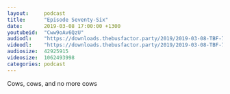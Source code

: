 ```yaml
---
layout:     podcast
title:      "Episode Seventy-Six"
date:       2019-03-08 17:00:00 +1300
youtubeid:  "Cww9oAv6QzU"
audiodl:    "https://downloads.thebusfactor.party/2019/2019-03-08-TBF-76.mp3"
videodl:    "https://downloads.thebusfactor.party/2019/2019-03-08-TBF-76.mp4"
audiosize:  42925915
videosize:  1062493998
categories: podcast
---
```

Cows, cows, and no more cows
